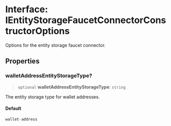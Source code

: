 # Interface: IEntityStorageFaucetConnectorConstructorOptions

Options for the entity storage faucet connector.

## Properties

### walletAddressEntityStorageType?

> `optional` **walletAddressEntityStorageType**: `string`

The entity storage type for wallet addresses.

#### Default

```ts
wallet-address
```
